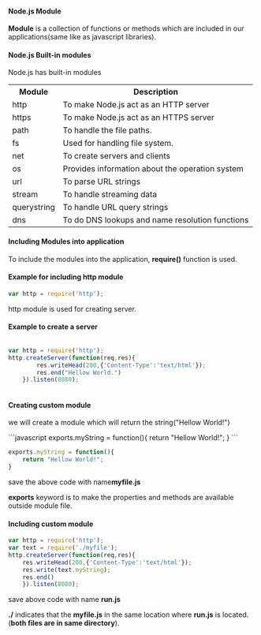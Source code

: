<h4>Node.js Module</h4>
<p><b>Module</b> is a collection of functions or methods which are included in our applications(same like as javascript libraries).</p>
<h4>Node.js Built-in modules</h4>
<p>Node.js has built-in modules</p>
<table class="pc-table">
	<tr>
		<th>Module</th>
		<th>Description</th>
	</tr>
	<tr>
		<td>http</td>
		<td>To make Node.js act as an HTTP server</td>
	</tr>
	<tr>
		<td>https</td>
		<td>To make Node.js act as an HTTPS server</td>
	</tr>
	<tr>
		<td>path</td>
		<td>To handle the file paths.</td>
	</tr>
	<tr>
		<td>fs</td>
		<td>Used for handling file system.</td>
	</tr>
	<tr>
		<td>net</td>
		<td>To create servers and clients</td>
	</tr>
	<tr>
		<td>os</td>
		<td>Provides information about the operation system</td>
	</tr>
	<tr>
		<td>url</td>
		<td>To parse URL strings</td>
	</tr>
	<tr>
		<td>stream</td>
		<td>To handle streaming data</td>
	</tr>
	<tr>
		<td>querystring</td>
		<td>To handle URL query strings</td>
	</tr>
	<tr>
		<td>dns</td>
		<td>To do DNS lookups and name resolution functions</td>
	</tr>	
</table>

<h4>Including Modules into application</h4>
<p>To include the modules into the application, <b>require()</b> function is used.</p>
<h4>Example for including http module</h4>

```javascript
var http = require('http');
```
<p>http module is used for creating server.</p>
<h4>Example to create a server</h4>

```javascript

var http = require('http');
http.createServer(function(req,res){
		res.writeHead(200,{'Content-Type':'text/html'});
		res.end("Hellow World.")
	}).listen(8080);
	
```

<h4>Creating custom module</h4>
<p>we will create a module which will return the string("Hellow World!")</p>
```javascript
exports.myString = function(){
		return "Hellow World!";
	}
```

```javascript
exports.myString = function(){
	return "Hellow World!";
}
```

<p>save the above code with name<b>myfile.js</b></p>
<p><b>exports</b> keyword is to make the properties and methods are available outside module file.</p>
<h4>Including custom module</h4>

```javascript
var http = require('http');
var text = require('./myfile');
http.createServer(function(req,res){
	res.writeHead(200,{'Content-Type':'text/html'});
	res.write(text.myString);
	res.end()
	}).listen(8080);
```

<p>save above code with name <b>run.js</b></p>
<p><b>./</b> indicates that the <b>myfile.js</b> in the same location where <b>run.js</b> is located.(<b>both files are in same directory</b>).</p>
